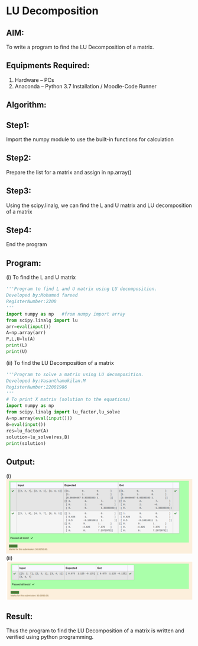 # LU Decomposition 
## AIM:
To write a program to find the LU Decomposition of a matrix.

## Equipments Required:
1. Hardware – PCs
2. Anaconda – Python 3.7 Installation / Moodle-Code Runner

## Algorithm:
## Step1:

Import the numpy module to use the built-in functions for calculation
## Step2:

Prepare the list for a matrix and assign in np.array()
## Step3:

Using the scipy.linalg, we can find the L and U matrix and LU decomposition of a matrix
## Step4:

End the program
## Program:
(i) To find the L and U matrix
```python
'''Program to find L and U matrix using LU decomposition.
Developed by:Mohamed fareed
RegisterNumber:2200
'''
import numpy as np   #from numpy import array
from scipy.linalg import lu
arr=eval(input())
A=np.array(arr)
P,L,U=lu(A)
print(L)
print(U)
```
(ii) To find the LU Decomposition of a matrix
```python
'''Program to solve a matrix using LU decomposition.
Developed by:Vasanthamukilan.M 
RegisterNumber:22001986
'''
# To print X matrix (solution to the equations)
import numpy as np
from scipy.linalg import lu_factor,lu_solve
A=np.array(eval(input()))
B=eval(input())
res=lu_factor(A)
solution=lu_solve(res,B)
print(solution)
```
## Output:
(i)
![lu decomposition](/Screenshot%20from%202023-01-21%2019-56-03.png)
(ii)
!['output'](/Screenshot%20from%202023-01-21%2019-57-38.png)

## Result:
Thus the program to find the LU Decomposition of a matrix is written and verified using python programming.

